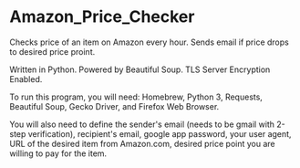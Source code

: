 # Amazon_Price_Checker
Checks price of an item on Amazon every hour. Sends email if price drops to desired price proint. 

Written in Python. Powered by Beautiful Soup. TLS Server Encryption Enabled.

To run this program, you will need: Homebrew, Python 3, Requests, Beautiful Soup, Gecko Driver, and Firefox Web Browser.

You will also need to define the sender's email (needs to be gmail with 2-step verification), recipient's email, google app password, your user agent, URL of the desired item from Amazon.com, desired price point you are willing to pay for the item.
